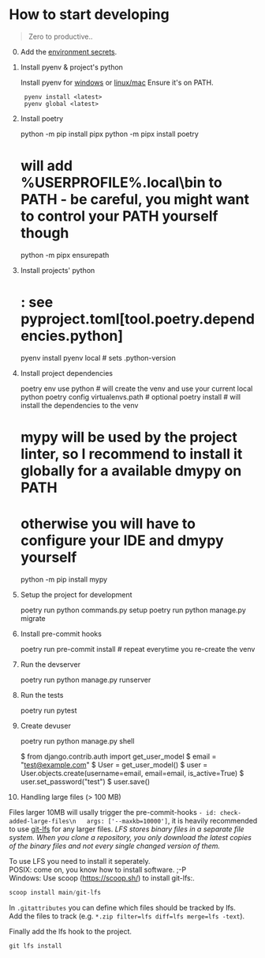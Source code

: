 # How to start developing

> Zero to productive..

0. Add the [environment secrets](./environment-secrets.md).

1. Install pyenv & project's python

    Install pyenv for [windows](https://github.com/pyenv-win/pyenv-win/blob/master/docs/installation.md) or [linux/mac](https://github.com/pyenv/pyenv#installation)
    Ensure it's on PATH.

        pyenv install <latest>
        pyenv global <latest>


2. Install poetry

    python -m pip install pipx
    python -m pipx install poetry
    # will add %USERPROFILE%\.local\bin to PATH - be careful, you might want to control your PATH yourself though
    python -m pipx ensurepath  


3. Install projects' python

    # <version>: see pyproject.toml[tool.poetry.dependencies.python]
    pyenv install <version>
    pyenv local <version>  # sets .python-version


4. Install project dependencies

    poetry env use python  # will create the venv and use your current local python
    poetry config virtualenvs.path <global path to your venvs>  # optional
    poetry install  # will install the dependencies to the venv

    # mypy will be used by the project linter, so I recommend to install it globally for a available dmypy on PATH
    # otherwise you will have to configure your IDE and dmypy yourself
    python -m pip install mypy

5. Setup the project for development

    poetry run python commands.py setup
    poetry run python manage.py migrate


6. Install pre-commit hooks

    poetry run pre-commit install  # repeat everytime you re-create the venv


7. Run the devserver

    poetry run python manage.py runserver


8. Run the tests

    poetry run pytest


9. Create devuser

    poetry run python manage.py shell

    $ from django.contrib.auth import get_user_model
    $ email = "test@example.com"
    $ User = get_user_model()
    $ user = User.objects.create(username=email, email=email, is_active=True)
    $ user.set_password("test")
    $ user.save()


10. Handling large files (> 100 MB)

Files larger 10MB will usally trigger the pre-commit-hooks `- id: check-added-large-files\n   args: ['--maxkb=10000']`, 
it is heavily recommended to use [git-lfs](https://git-lfs.com/) for any larger files.
_LFS stores binary files in a separate file system. When you clone a repository,_
_you only download the latest copies of the binary files and not every single_
_changed version of them._

To use LFS you need to install it seperately.  
POSIX: come on, you know how to install software. ;-P  
Windows: Use scoop (https://scoop.sh/) to install git-lfs:.  

```powershell
scoop install main/git-lfs
```

In `.gitattributes` you can define which files should be tracked by lfs.  
Add the files to track (e.g. `*.zip filter=lfs diff=lfs merge=lfs -text`).  

Finally add the lfs hook to the project.

    git lfs install
